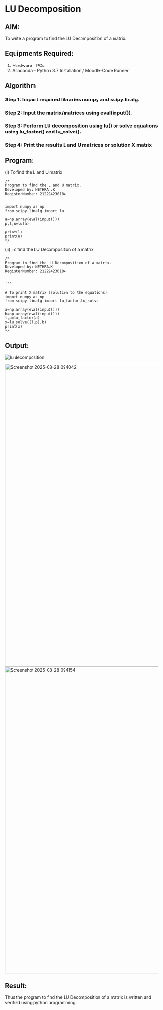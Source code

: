 # LU Decomposition 

## AIM:
To write a program to find the LU Decomposition of a matrix.

## Equipments Required:
1. Hardware – PCs
2. Anaconda – Python 3.7 Installation / Moodle-Code Runner

## Algorithm

### Step 1: Import required libraries numpy and scipy.linalg.

### Step 2: Input the matrix/matrices using eval(input()).

### Step 3: Perform LU decomposition using lu() or solve equations using lu_factor() and lu_solve().

### Step 4: Print the results L and U matrices or solution X matrix

## Program:
(i) To find the L and U matrix
```
/*
Program to find the L and U matrix.
Developed by: NETHRA .K
RegisterNumber: 212224230184


import numpy as np
from scipy.linalg import lu

a=np.array(eval(input()))
p,l,u=lu(a)

print(l)
print(u)
*/
```
(ii) To find the LU Decomposition of a matrix
```
/*
Program to find the LU Decomposition of a matrix.
Developed by: NETHRA.K
RegisterNumber: 212224230184


'''

# To print X matrix (solution to the equations)
import numpy as np
from scipy.linalg import lu_factor,lu_solve

a=np.array(eval(input()))
b=np.array(eval(input()))
l,p=lu_factor(a)
x=lu_solve((l,p),b)
print(x)
*/
```

## Output:
![lu decomposition]()

<img width="1449" height="998" alt="Screenshot 2025-08-28 094042" src="https://github.com/user-attachments/assets/f4142f60-1606-4e18-b150-f6d6df7a312d" />
<img width="1740" height="1010" alt="Screenshot 2025-08-28 094154" src="https://github.com/user-attachments/assets/c5203bac-aa62-4228-9b69-d917ad19528f" />


## Result:
Thus the program to find the LU Decomposition of a matrix is written and verified using python programming.

